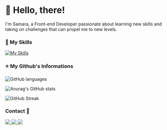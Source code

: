 # 👋 Hello, there!

I'm Samara, a Front-end Developer passionate about learning new skills and taking on challenges that can propel me to new levels.

### 🚀 My Skills

[![My Skills](https://skillicons.dev/icons?i=html,css,js,ts,react,next,nodejs,tailwind,materialui,docker,mongodb,prisma,figma,git,redux,sass,graphql,firebase&perline=7)](https://skillicons.dev)

### ⭐ My Github's Informations

<div>

![GitHub languages](https://github-readme-stats-sigma-five.vercel.app/api/top-langs/?username=scarvalhos&layout=compact&langs_count=7&theme=radical)

![Anurag's GitHub stats](https://github-readme-stats-sigma-five.vercel.app/api?username=scarvalhos&show_icons=true&theme=radical)

![GitHub Streak](https://github-readme-streak-stats.herokuapp.com/?user=scarvalhos&theme=radical)

</div>

### Contact 💜

<div>
  <a href="https://instagram.com/devcarvalhos/">
    <img src="https://img.shields.io/badge/Instagram-141321?style=flat&logo=instagram&logoColor=ffffff"/>
  </a>
  <a href="https://www.linkedin.com/in/samcarvalhos/">
    <img src="https://img.shields.io/badge/LinkedIn-141321?style=flat&logo=linkedin&logoColor=ffffff"/>
  </a>
  <a href="mailto:samcarvalhods@gmail.com">
    <img src="https://img.shields.io/badge/Gmail-141321?style=flat&logo=gmail&logoColor=ffffff"/>
  </a>
</div>

